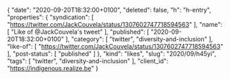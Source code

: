 {
  "date": "2020-09-20T18:32:00+0100",
  "deleted": false,
  "h": "h-entry",
  "properties": {
    "syndication": [
      "https://twitter.com/JackCouvela/status/1307602747718594563"
    ],
    "name": [
      "Like of @JackCouvela's tweet"
    ],
    "published": [
      "2020-09-20T18:32:00+0100"
    ],
    "category": [
      "twitter",
      "diversity-and-inclusion"
    ],
    "like-of": [
      "https://twitter.com/JackCouvela/status/1307602747718594563"
    ],
    "post-status": [
      "published"
    ]
  },
  "kind": "likes",
  "slug": "2020/09/h45yi",
  "tags": [
    "twitter",
    "diversity-and-inclusion"
  ],
  "client_id": "https://indigenous.realize.be"
}
